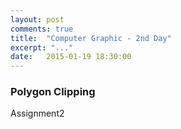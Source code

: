 ```yaml
---
layout: post
comments: true
title:  "Computer Graphic - 2nd Day"
excerpt: "..."
date:   2015-01-19 18:30:00
---
```


### Polygon Clipping
Assignment2
 

